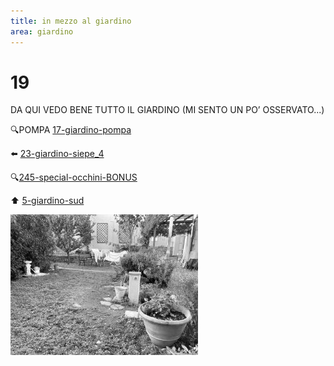 ```yaml
---
title: in mezzo al giardino
area: giardino
---
```

# 19
DA QUI VEDO BENE TUTTO IL GIARDINO
(MI SENTO UN PO’ OSSERVATO...)

🔍POMPA [17-giardino-pompa](17-giardino-pompa.md)

⬅️ [23-giardino-siepe_4](23-giardino-siepe_4.md)

🔍[245-special-occhini-BONUS](245-special-occhini-BONUS.md)

⬆️ [5-giardino-sud](5-giardino-sud.md)

![foto_90](../_assets/preview/foto_90.jpg)